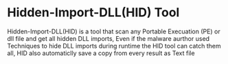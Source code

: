 # Hidden-Import-DLL(HID) Tool
Hidden-Import-DLL(HID) is a tool that scan any Portable Execuation (PE) or dll file and get all hidden DLL imports, 
Even if the malware aurthor used Techniques to hide DLL imports during runtime the HID tool can catch them all, HID also automaticlly save a copy from every result as Text file
